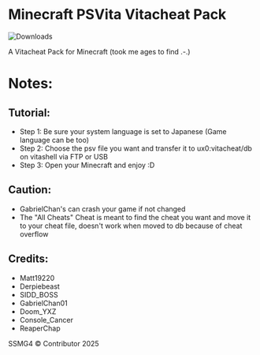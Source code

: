 # Minecraft PSVita Vitacheat Pack

![Downloads](https://img.shields.io/github/downloads/SSMG4/Minecraft-PSVita-Vitacheat-Pack/total)

A Vitacheat Pack for Minecraft (took me ages to find .-.)

# Notes:

## Tutorial:

- Step 1: Be sure your system language is set to Japanese (Game language can be too)
- Step 2: Choose the psv file you want and transfer it to ux0:vitacheat/db on vitashell via FTP or USB
- Step 3: Open your Minecraft and enjoy :D

## Caution:

- GabrielChan's can crash your game if not changed
- The "All Cheats" Cheat is meant to find the cheat you want and move it to your cheat file, doesn't work when moved to db because of cheat overflow

## Credits:

- Matt19220
- Derpiebeast
- SIDD_BOSS
- GabrielChan01
- Doom_YXZ
- Console_Cancer
- ReaperChap



SSMG4 © Contributor 2025
